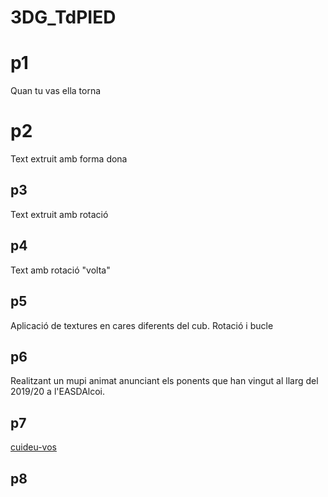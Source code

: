 # 3DG_TdPIED

#  p1
Quan tu vas ella torna
#  p2
Text extruit amb forma dona

##  p3
Text extruit amb rotació

## p4
Text amb rotació "volta"

## p5 
Aplicació de textures en cares diferents del cub. Rotació i bucle

## p6
Realitzant un mupi animat anunciant els ponents que han vingut al llarg del 2019/20 a l'EASDAlcoi.

## p7
[cuideu-vos](p7.gif)


## p8

